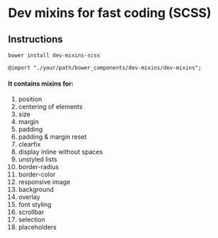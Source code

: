 # Dev mixins for fast coding (SCSS) 

## Instructions
	bower install dev-mixins-scss

	@import "./your/path/bower_components/dev-mixins/dev-mixins";

#### It contains mixins for:
1. position
2. centering of elements
3. size
4. margin
5. padding
6. padding & margin reset
7. clearfix
8. display inline without spaces
9. unstyled lists
10. border-radius
11. border-color
12. responsive image
13. background
14. overlay
15. font styling
16. scrollbar
17. selection
18. placeholders

